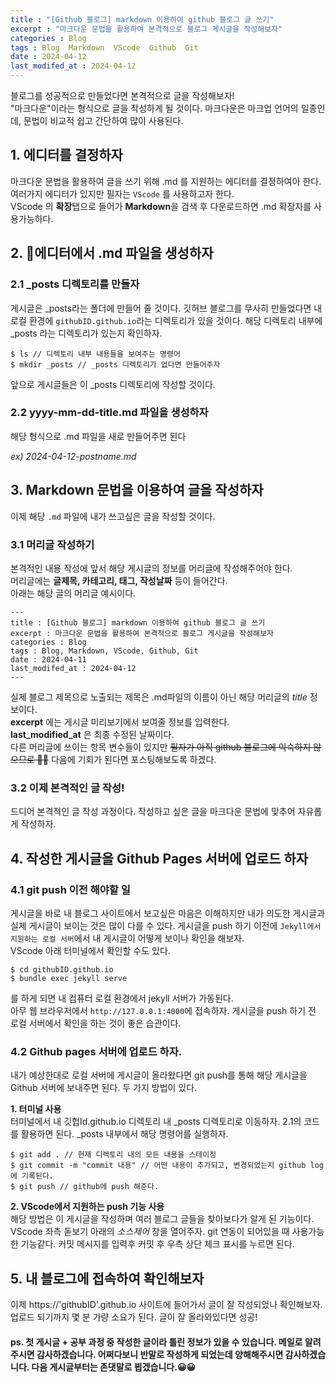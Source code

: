 ```yaml
---
title : "[Github 블로그] markdown 이용하여 github 블로그 글 쓰기"
excerpt : "마크다운 문법을 활용하여 본격적으로 블로그 게시글을 작성해보자"
categories : Blog
tags : Blog  Markdown  VScode  Github  Git
date : 2024-04-12
last_modifed_at : 2024-04-12
---
```


블로그를 성공적으로 만들었다면 본격적으로 글을 작성해보자!   
"마크다운"이라는 형식으로 글을 작성하게 될 것이다. 마크다운은  마크업 언어의 일종인데, 문법이 비교적 쉽고 간단하여 많이 사용된다.

## 1. 에디터를 결정하자
마크다운 문법을 활용하여 글을 쓰기 위해 .md 를 지원하는 에디터를 결정하여아 한다. 여러가지 에디터가 있지만 필자는 `VScode` 를 사용하고자 한다.   
VScode 의 **확장**탭으로 들어가 **Markdown**을 검색 후 다운로드하면 .md 확장자를 사용가능하다.

## 2. 에디터에서 .md 파일을 생성하자
### 2.1 _posts 디렉토리를 만들자
게시글은 _posts라는 폴더에 만들어 줄 것이다. 깃허브 블로그를 무사히 만들었다면 내 로컬 환경에 `githubID.github.io`라는 디렉토리가 있을 것이다. 해당 디렉토리 내부에 _posts 라는 디렉토리가 있는지 확인하자.

```
$ ls // 디렉토리 내부 내용들을 보여주는 명령어
$ mkdir _posts // _posts 디렉토리가 없다면 만들어주자
```
앞으로 게시글들은 이 _posts 디렉토리에 작성할 것이다.

### 2.2 yyyy-mm-dd-title.md 파일을 생성하자
해당 형식으로 .md 파일을 새로 만들어주면 된다

*ex) 2024-04-12-postname.md*

## 3. Markdown 문법을 이용하여 글을 작성하자
이제 해당 `.md` 파일에 내가 쓰고싶은 글을 작성할 것이다.

### 3.1 머리글 작성하기
본격적인 내용 작성에 앞서 해당 게시글의 정보를 머리글에 작성해주어야 한다.  
머리글에는 **글제목, 카테고리, 태그, 작성날짜** 등이 들어간다.  
아래는 해당 글의 머리글 예시이다.
```
---
title : [Github 블로그] markdown 이용하여 github 블로그 글 쓰기
excerpt : 마크다운 문법을 활용하여 본격적으로 블로그 게시글을 작성해보자
categories : Blog
tags : Blog, Markdown, VScode, Github, Git
date : 2024-04-11
last_modifed_at : 2024-04-12
---
```
실제 블로그 제목으로 노출되는 제목은 .md파일의 이름이 아닌 해당 머리글의 *title* 정보이다.   
**excerpt** 에는 게시글 미리보기에서 보여줄 정보를 입력한다.   
**last_modified_at** 은 최종 수정된 날짜이다.   
다른 머리글에 쓰이는 항목 변수들이 있지만 ~~필자가 아직 github 블로그에 익숙하지 않으므로 🥲🥲~~ 다음에 기회가 된다면 포스팅해보도록 하겠다.

### 3.2 이제 본격적인 글 작성!
드디어 본격적인 글 작성 과정이다. 작성하고 싶은 글을 마크다운 문법에 맞추어 자유롭게 작성하자.

## 4. 작성한 게시글을 Github Pages 서버에 업로드 하자
### 4.1 git push 이전 해야할 일
게시글을 바로 내 블로그 사이트에서 보고싶은 마음은 이해하지만 내가 의도한 게시글과 실제 게시글이 보이는 것은 많이 다를 수 있다. 게시글을 push 하기 이전에 `Jekyll에서 지원하는 로컬 서버`에서 내 게시글이 어떻게 보이나 확인을 해보자.   
VScode 아래 터미널에서 확인할 수도 있다.
```
$ cd githubID.github.io
$ bundle exec jekyll serve
```
를 하게 되면 내 컴퓨터 로컬 환경에서 jekyll 서버가 가동된다.   
아무 웹 브라우저에서 `http://127.0.0.1:4000`에 접속하자. 게시글을 push 하기 전 로컬 서버에서 확인을 하는 것이 좋은 습관이다.

### 4.2 Github pages 서버에 업로드 하자.
내가 예상한대로 로컬 서버에 게시글이 올라왔다면 git push를 통해 해당 게시글을 Github 서버에 보내주면 된다. 두 가지 방법이 있다.

**1. 터미널 사용**   
터미널에서 내 깃헙Id.github.io 디렉토리 내 _posts 디렉토리로 이동하자. 2.1의 코드를 활용하면 된다.
_posts 내부에서 해당 명령어를 실행하자.
```
$ git add . // 현재 디렉토리 내의 모든 내용을 스테이징
$ git commit -m "commit 내용" // 어떤 내용이 추가되고, 변경되었는지 github log에 기록된다.
$ git push // github에 push 해준다.
```
   
**2. VScode에서 지원하는 push 기능 사용**   
해당 방법은 이 게시글을 작성하며 여러 블로그 글들을 찾아보다가 알게 된 기능이다.   
VScode 좌측 돋보기 아래의 *소스제어* 창을 열어주자. git 연동이 되어있을 때 사용가능한 기능같다.
커밋 메시지를 입력후 커밋 후 우측 상단 체크 표시를 누르면 된다.

## 5. 내 블로그에 접속하여 확인해보자
이제 https://'githubID'.github.io 사이트에 들어가서 글이 잘 작성되었나 확인해보자. 업로드 되기까지 몇 분 가량 소요가 된다. 글이 잘 올라와있다면 성공!

#### ps. 첫 게시글 + 공부 과정 중 작성한 글이라 틀린 정보가 있을 수 있습니다. 메일로 알려주시면 감사하겠습니다. 어쩌다보니 반말로 작성하게 되었는데 양해해주시면 감사하겠습니다. 다음 게시글부터는 존댓말로 뵙겠습니다.😀😀 
